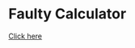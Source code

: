 # Faulty Calculator

[Click here](https://bug-free-broccoli-wr79rqprj79jc94xx-5500.app.github.dev/3%3A%20Projects/1%3A%20Faulty%20Calcultaor/faultycalc.html)